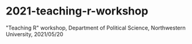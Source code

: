 # 2021-teaching-r-workshop
"Teaching R" workshop, Department of Political Science, Northwestern University, 2021/05/20

